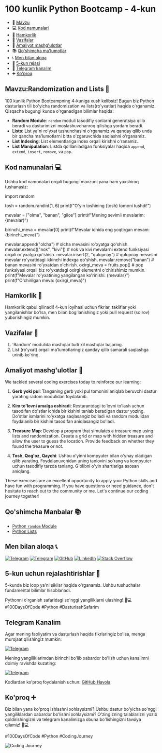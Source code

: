 # 100 kunlik Python Bootcamp - 4-kun

- 🔢 [Mavzu](#mavzurandomization-and-lists-)
- 💻 [Kod namunalari](#kod-namunalari-)
- 👥 [Hamkorlik](#hamkorlik-)
- 📝 [Vazifalar](#vazifalar-)
- 🚀 [Amaliyot mashg'ulotlar](#amaliyot-mashgulotlar-)
- 📚 [Qo'shimcha ma'lumotlar](#qoshimcha-manbalar-)
- 📞 [Men bilan aloqa](#men-bilan-aloqa-)
- 📅 [5-kun rejasi](#5-kun-uchun-rejalashtirishlar-)
- 💬 [Telegram kanalim](#telegram-kanalim-)
- ➕ [Ko'proq](#koproq-)

## Mavzu:Randomization and Lists 🔢

100 kunlik Python Bootcampning 4-kuniga xush kelibsiz! Bugun biz Python dasturlash tili bo'yicha randomization va lists(ro'yxatlar) haqida o'rganamiz. Qisqacha bugungi kunda o'rganadigan bilimlar haqida:

- **Random Module**: `random` moduli tasodifiy sonlarni generatsiya qilib beradi va dasturimizni moslashuvchanroq qilishga yordam beradi.
- **Lists**: List ya'ni ro'yxat tushunchasini o'rganamiz va qanday qilib unda bir qancha ma'lumotlarni bitta o'zgaruvchida saqlashni o'rganamiz.
- **List Indexing**: List elementlariga index orqali kirishni o'ranamiz. 
- **List Manipulation**: Listda qo'llaniladigan funksiyalar haqida `append`, `extend`, `insert`, `remove`, va `pop`.

## Kod namunalari 💻

Ushbu kod namunalari orqali bugungi mavzuni yana ham yaxshiroq tushanasiz:

import random 

tosh = random.randint(1, 6)
print(f"O'yin toshining {tosh} tomoni tushdi!")

mevalar = ["olma", "banan", "gilos"]
print(f"Mening sevimli mevalarim: {mevalar}")

birinchi_meva = mevalar[0]
print(f"Mevalar ichida eng yoqtirgan mevam: {birinchi_meva}")

mevalar.append("olcha")  # olcha mevasini ro'xyatga qo'shish.
mevalar.extend(["nok", "kivi"]) # nok va kivi mevalarni extend funksiyasi orqali ro'yxatga qo'shish.
mevalar.insert(2, "qulupnay") # qulupnay mevasini mevalar ro'yxatidagi ikkinchi indexga qo'shish.
mevalar.remove("banan")  # banan mevasini ro'yxatdan o'chirish.
oxirgi_meva = fruits.pop()  # pop funksiyasi orqali biz ro'yxatdagi oxirgi elementni o'chirishimiz mumkin.
print(f"Mevalar ro'yxatining yangilangan ko'rinishi: {mevalar}")
print(f"O'chirilgan meva: {oxirgi_meva}")

## Hamkorlik 🤝

Hamkorlik qabul qilinadi! 4-kun loyihasi uchun fikrlar, takliflar yoki yangilanishlar bo'lsa, men bilan bog'lanishingiz yoki pull request (so'rov) yuborishingiz mumkin.


## Vazifalar 📝

1. 'Random' modulida mashqlar turli xil mashqlar bajaring.
2. List (ro'yxat) orqali ma'lumotlaringiz qanday qilib samarali saqlashga urinib ko'ring.

## Amaliyot mashg'ulotlar 🚀

We tackled several coding exercises today to reinforce our learning:

1. **Gerb yoki pul**: Tanganing gerb yoki pul tomonini aniqlab beruvchi dastur yarating radom modulidan foydalanib.

2. **Kim to'lovni amalga oshiradi**: Restarantdagi to'lovni to'lash uchun tasodifan do'stlar ichida bir kishini tanlab beradigan dastur yozing. Do'stlar ismlarini ro'yxatga saqlasangiz bo'ladi va random modulidan foydalanib bir kishini tasodifan aniqlasangiz bo'ladi. 

3. **Treasure Map**: Develop a program that simulates a treasure map using lists and randomization. Create a grid or map with hidden treasure and allow the user to guess the location. Provide feedback on whether they found the treasure or not.

4. **Tosh, Qog'oz, Qaychi**: Ushbu o'yinni kompyuter bilan o'ynay oladigan qilib yarating. Foydalanuvchidan uning tanlovini so'rang va kompyuter uchun tasodifiy tarzda tanlang. G'olibni o'yin shartlariga asosan aniqlang.

These exercises are an excellent opportunity to apply your Python skills and have fun with programming. If you have questions or need guidance, don't hesitate to reach out to the community or me. Let's continue our coding journey together!

## Qo'shimcha Manbalar 📚

- [Python `random` Module](https://docs.python.org/3/library/random.html)
- [Python Lists](https://www.geeksforgeeks.org/python-list/)

## Men bilan aloqa 📞


[![Telegram](https://img.shields.io/badge/Telegram-%40Amirov_Sunnat-blue)](https://t.me/Amirov_Sunnat)
[![Telegram](https://img.shields.io/badge/Telegram-%40PythonicIzlanishlar-blue)](https://t.me/PythonicIzlanishlar)
[![GitHub](https://img.shields.io/badge/GitHub-amirovsunnat-green)](https://github.com/amirovsunnat)
[![LinkedIn](https://img.shields.io/badge/LinkedIn-SunnatAmirov-blue)](https://www.linkedin.com/in/sunnatbek-amirov-860307240)
[![Stack Overflow](https://img.shields.io/badge/Stack%20Overflow-sunnatamirov-orange)](https://stackoverflow.com/users/21975339/sunnat-amirov?tab=profile)

## 5-kun uchun rejalashtirishlar 📅

5-kunda biz loop ya'ni sikllar haqida o'rganamiz. Ushbu tushuchalar fundamental bilimlar hisoblanadi.

Pythonni o'rganish safaridagi so'nggi yangiliklarni ulashing! 🚀💻 #100DaysOfCode #Python #DasturlashSafarim

## Telegram Kanalim 

Agar mening faoliyatim va dasturlash haqida fikrlaringiz bo'lsa, menga murojaat qilishingiz mumkin:

[![Telegram](https://img.shields.io/badge/Telegram-%40Amirov_Sunnat-blue)](https://t.me/Amirov_Sunnat)

Mening yangiliklarimdan birinchi bo'lib xabardor bo'lish uchun kanalimni doimiy ravishda kuzating:

[![Telegram](https://img.shields.io/badge/Telegram-%40PythonicIzlanishlar-blue)](https://t.me/PythonicIzlanishlar)

Kodlardan ko'proq foydalanish uchun: [GitHub Havola](https://github.com/amirovsunnat/python-bootcamp/tree/main/day3)

## Ko'proq ➕

Biz bilan yana ko'proq ishlashni xohlaysizmi? Ushbu dastur bo'yicha so'nggi yangiliklardan xabardor bo'lishni xohlaysizmi? O'zingizning talablarizni yozib qoldirishingizni va telegram kanalimizga obuna bo'lishingizni tavsiya qilamiz! 🚀💻

#100DaysOfCode #Python #CodingJourney

![Coding Journey](https://images.app.goo.gl/X7EKyVWpBk1VwAK36)